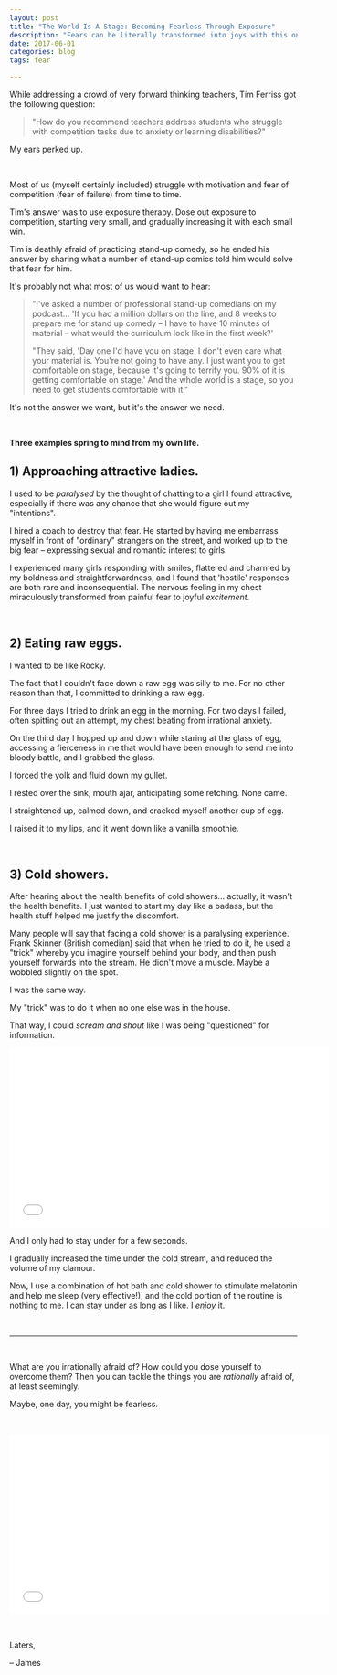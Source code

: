 ```yaml
---
layout: post
title: "The World Is A Stage: Becoming Fearless Through Exposure"
description: "Fears can be literally transformed into joys with this one simple, but difficult, technique."
date: 2017-06-01 
categories: blog
tags: fear

---
```


While addressing a crowd of very forward thinking teachers, Tim Ferriss got the following question: 

> "How do you recommend teachers address students who struggle with competition tasks due to anxiety or learning disabilities?"
 
My ears perked up. 

&nbsp;

Most of us (myself certainly included) struggle with motivation and fear of competition (fear of failure) from time to time. 

Tim's answer was to use exposure therapy. Dose out exposure to competition, starting very small, and gradually increasing it with each small win. 

Tim is deathly afraid of practicing stand-up comedy, so he ended his answer by sharing what a number of stand-up comics told him would solve that fear for him. 

It's probably not what most of us would want to hear: 

> "I've asked a number of professional stand-up comedians on my podcast… 'If you had a million dollars on the line, and 8 weeks to prepare me for stand up comedy – I have to have 10 minutes of material – what would the curriculum look like in the first week?' 
>  
> "They said, 'Day one I'd have you on stage. I don't even care what your material is. You're not going to have any. I just want you to get comfortable on stage, because it's going to terrify you. 90% of it is getting comfortable on stage.' And the whole world is a stage, so you need to get students comfortable with it." 

 It's not the answer we want, but it's the answer we need. 

&nbsp;

**Three examples spring to mind from my own life.** 

## 1) Approaching attractive ladies. 
I used to be *paralysed* by the thought of chatting to a girl I found attractive, especially if there was any chance that she would figure out my "intentions".

I hired a coach to destroy that fear. He started by having me embarrass myself in front of "ordinary" strangers on the street, and worked up to the big fear – expressing sexual and romantic interest to girls. 

I experienced many girls responding with smiles, flattered and charmed by my boldness and straightforwardness, and I found that 'hostile' responses are both rare and inconsequential. The nervous feeling in my chest miraculously transformed from painful fear to joyful *excitement*. 

&nbsp;

## 2) Eating raw eggs.
I wanted to be like Rocky. 

The fact that I couldn't face down a raw egg was silly to me. For no other reason than that, I committed to drinking a raw egg. 

For three days I tried to drink an egg in the morning. For two days I failed, often spitting out an attempt, my chest beating from irrational anxiety. 

On the third day I hopped up and down while staring at the glass of egg, accessing a fierceness in me that would have been enough to send me into bloody battle, and I grabbed the glass. 

I forced the yolk and fluid down my gullet. 

I rested over the sink, mouth ajar, anticipating some retching. None came. 

I straightened up, calmed down, and cracked myself another cup of egg. 

I raised it to my lips, and it went down like a vanilla smoothie. 

&nbsp;

## 3) Cold showers.
After hearing about the health benefits of cold showers… actually, it wasn't the health benefits. I just wanted to start my day like a badass, but the health stuff helped me justify the discomfort. 

Many people will say that facing a cold shower is a paralysing experience. Frank Skinner (British comedian) said that when he tried to do it, he used a "trick" whereby you imagine yourself behind your body, and then push yourself forwards into the stream. He didn't move a muscle. Maybe a wobbled slightly on the spot. 

I was the same way. 

My "trick" was to do it when no one else was in the house. 

That way, I could *scream and shout* like I was being "questioned" for information. 

<iframe width="560" height="315" src="//www.youtube.com/embed/yc3LFB_V7f4?start=50&end=53" frameborder="0"> </iframe> 

And I only had to stay under for a few seconds. 

I gradually increased the time under the cold stream, and reduced the volume of my clamour. 

Now, I use a combination of hot bath and cold shower to stimulate melatonin and help me sleep (very effective!), and the cold portion of the routine is nothing to me. I can stay under as long as I like. I *enjoy* it. 

&nbsp;

---

&nbsp;

What are you irrationally afraid of? How could you dose yourself to overcome them? Then you can tackle the things you are *rationally* afraid of, at least seemingly. 

Maybe, one day, you might be fearless. 

&nbsp;

<iframe width="560" height="315" src="//www.youtube.com/embed/q5nVqeVhgQE?start=511&end=537" frameborder="0"> </iframe>

&nbsp;

Laters,

– James

&nbsp;